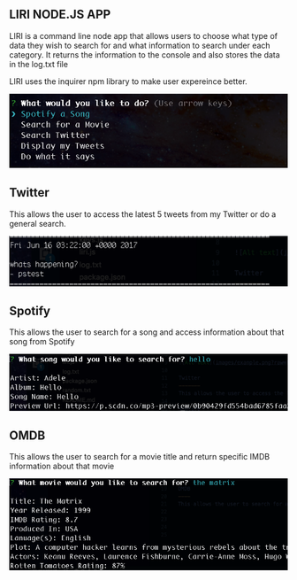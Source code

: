 LIRI NODE.JS APP 
----------------

LIRI is a command line node app that allows users to choose what type of data they wish to search for and what information to search under each category. It returns the information to the console and also stores the data in the log.txt file

LIRI uses the inquirer npm library to make user expereince better.


![Alt text](images/example.png?raw=true "Example Search")

Twitter
-------
This allows the user to access the latest 5 tweets from my Twitter or do a general search.

![Alt text](images/tweet.png?raw=true "twitter Search")

Spotify
-------
This allows the user to search for a song and access information about that song from Spotify

![Alt text](images/spotify.png?raw=true "spotify Search")

OMDB
----
This allows the user to search for a movie title and return specific IMDB information about that movie

![Alt text](images/movie.png?raw=true "movie Search")



